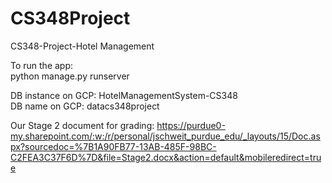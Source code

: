 # CS348Project
CS348-Project-Hotel Management <br />

To run the app: <br />
python manage.py runserver <br />

DB instance on GCP: HotelManagementSystem-CS348 <br />
DB name on GCP: datacs348project <br />

Our Stage 2 document for grading: https://purdue0-my.sharepoint.com/:w:/r/personal/jschweit_purdue_edu/_layouts/15/Doc.aspx?sourcedoc=%7B1A90FB77-13AB-485F-98BC-C2FEA3C37F6D%7D&file=Stage2.docx&action=default&mobileredirect=true <br />